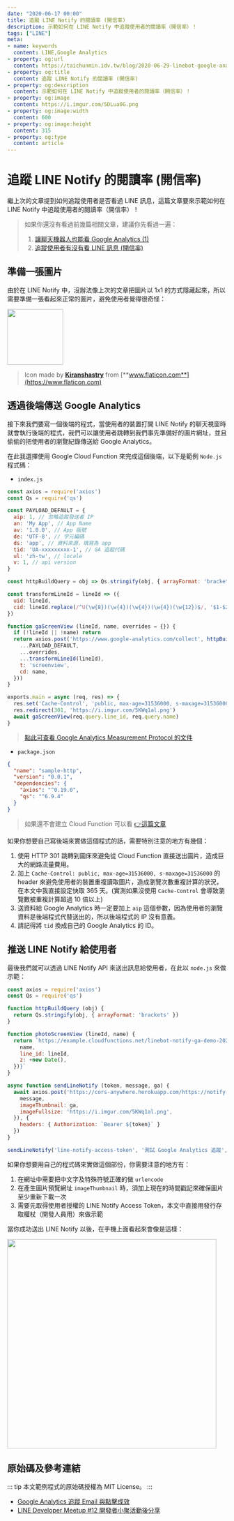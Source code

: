 ```yaml
---
date: "2020-06-17 00:00"
title: 追蹤 LINE Notify 的閱讀率 (開信率)
description: 示範如何在 LINE Notify 中追蹤使用者的閱讀率（開信率）！
tags: ["LINE"]
meta:
- name: keywords
  content: LINE,Google Analytics
- property: og:url
  content: https://taichunmin.idv.tw/blog/2020-06-29-linebot-google-analytics.html
- property: og:title
  content: 追蹤 LINE Notify 的閱讀率 (開信率)
- property: og:description
  content: 示範如何在 LINE Notify 中追蹤使用者的閱讀率（開信率）！
- property: og:image
  content: https://i.imgur.com/5DLua0G.png
- property: og:image:width
  content: 600
- property: og:image:height
  content: 315
- property: og:type
  content: article
---
```


# 追蹤 LINE Notify 的閱讀率 (開信率)

繼上次的文章提到如何追蹤使用者是否看過 LINE 訊息，這篇文章要來示範如何在 LINE Notify 中追蹤使用者的閱讀率（開信率）！

> 如果你還沒有看過前幾篇相關文章，建議你先看過一遍：
> 1. [讓聊天機器人也能看 Google Analytics (1)](https://taichunmin.idv.tw/blog/2020-04-28-lintbot-google-analytics.html)
> 2. [追蹤使用者有沒有看 LINE 訊息 (開信率)](https://taichunmin.idv.tw/blog/2020-06-17-linebot-google-analytics.html)

## 準備一張圖片

由於在 LINE Notify 中，沒辦法像上次的文章把圖片以 1x1 的方式隱藏起來，所以需要準備一張看起來正常的圖片，避免使用者覺得很奇怪：

<img src="https://i.imgur.com/5KWq1al.png" style="width: 128px">

> Icon made by [**Kiranshastry**](https://www.flaticon.com/authors/kiranshastry) from [**www.flaticon.com**](https://www.flaticon.com)

## 透過後端傳送 Google Analytics

接下來我們要寫一個後端的程式，當使用者的裝置打開 LINE Notify 的聊天視窗時就會執行後端的程式，我們可以讓使用者跳轉到我們事先準備好的圖片網址，並且偷偷的把使用者的瀏覽紀錄傳送給 Google Analytics。

在此我選擇使用 Google Cloud Function 來完成這個後端，以下是範例 `Node.js` 程式碼：

* `index.js`

```js
const axios = require('axios')
const Qs = require('qs')

const PAYLOAD_DEFAULT = {
  aip: 1, // 忽略追蹤發送者 IP
  an: 'My App', // App Name
  av: '1.0.0', // App 版號
  de: 'UTF-8', // 字元編碼
  ds: 'app', // 資料來源，填寫為 app
  tid: 'UA-xxxxxxxxx-1', // GA 追蹤代碼
  ul: 'zh-tw', // locale
  v: 1, // api version
}

const httpBuildQuery = obj => Qs.stringify(obj, { arrayFormat: 'brackets' })

const transformLineId = lineId => ({
  uid: lineId,
  cid: lineId.replace(/^U(\w{8})(\w{4})(\w{4})(\w{4})(\w{12})$/, '$1-$2-$3-$4-$5'),
})

function gaScreenView (lineId, name, overrides = {}) {
  if (!lineId || !name) return
  return axios.post('https://www.google-analytics.com/collect', httpBuildQuery({
    ...PAYLOAD_DEFAULT,
    ...overrides,
    ...transformLineId(lineId),
    t: 'screenview',
    cd: name,
  }))
}

exports.main = async (req, res) => {
  res.set('Cache-Control', 'public, max-age=31536000, s-maxage=31536000')
  res.redirect(301, 'https://i.imgur.com/5KWq1al.png')
  await gaScreenView(req.query.line_id, req.query.name)
}
```

> [點此可查看 Google Analytics Measurement Protocol 的文件](https://developers.google.com/analytics/devguides/collection/protocol/v1)

* `package.json`

```json
{
  "name": "sample-http",
  "version": "0.0.1",
  "dependencies": {
    "axios": "^0.19.0",
    "qs": "^6.9.4"
  }
}
```

> 如果還不會建立 Cloud Function 可以看 [👉這篇文章](https://taichunmin.idv.tw/blog/2020-04-06-line-devbot.html)

如果你想要自己寫後端來實做這個程式的話，需要特別注意的地方有幾個：

1. 使用 HTTP 301 跳轉到圖床來避免從 Cloud Function 直接送出圖片，造成巨大的網路流量費用。
2. 加上 `Cache-Control: public, max-age=31536000, s-maxage=31536000` 的 header 來避免使用者的裝置重複讀取圖片，造成瀏覽次數重複計算的狀況，在本文中我直接設定快取 365 天。(實測如果沒使用 `Cache-Control` 會導致瀏覽數被重複計算超過 10 倍以上)
3. 送資料給 Google Analytics 時一定要加上 `aip` 這個參數，因為使用者的瀏覽資料是後端程式代替送出的，所以後端程式的 IP 沒有意義。
4. 請記得將 `tid` 換成自己的 Google Analytics 的 ID。

## 推送 LINE Notify 給使用者

最後我們就可以透過 LINE Notify API 來送出訊息給使用者，在此以 `node.js` 來做示範：

```js
const axios = require('axios')
const Qs = require('qs')

function httpBuildQuery (obj) {
  return Qs.stringify(obj, { arrayFormat: 'brackets' })
}

function photoScreenView (lineId, name) {
  return `https://example.cloudfunctions.net/linebot-notify-ga-demo-20200629?${httpBuildQuery({
    name,
    line_id: lineId,
    z: +new Date(),
  })}`
}

async function sendLineNotify (token, message, ga) {
  await axios.post('https://cors-anywhere.herokuapp.com/https://notify-api.line.me/api/notify', httpBuildQuery({
    message,
    imageThumbnail: ga,
    imageFullsize: 'https://i.imgur.com/5KWq1al.png',
  }), { 
    headers: { Authorization: `Bearer ${token}` }
  })
}

sendLineNotify('line-notify-access-token', '測試 Google Analytics 追蹤', photoScreenView('line-user-id', '已閱讀 LINE Notify'))
```

如果你想要用自己的程式碼來實做這個部份，你需要注意的地方有：

1. 在網址中需要把中文字及特殊符號正確的做 `urlencode`
2. 在產生圖片預覽網址 `imageThumbnail` 時，須加上現在的時間戳記來確保圖片至少重新下載一次
3. 需要先取得使用者授權的 LINE Notify Access Token，本文中直接用發行存取權杖（開發人員用）來做示範

當你成功送出 LINE Notify 以後，在手機上面看起來會像是這樣：

<img src="https://i.imgur.com/n1iBsuP.jpg" style="width: 480px">

## 原始碼及參考連結

::: tip
本文範例程式的原始碼授權為 MIT License。
:::

* [Google Analytics 追蹤 Email 與點擊成效](https://www.oxxostudio.tw/articles/201706/google-analytics-tracking-email.html)
* [LINE Developer Meetup #12 開發者小聚活動後分享](https://engineering.linecorp.com/zh-hant/blog/line-developer-meetup-12/)
